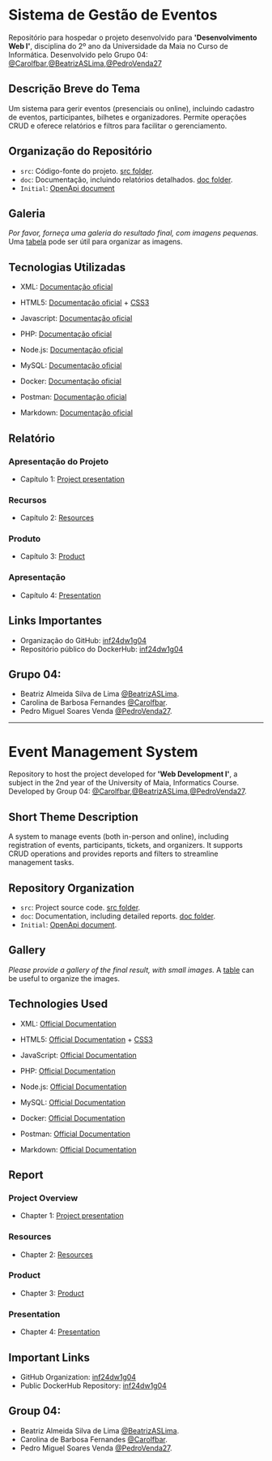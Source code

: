 # Sistema de Gestão de Eventos
Repositório para hospedar o projeto desenvolvido para **'Desenvolvimento Web I'**, disciplina do 2º ano da Universidade da Maia no Curso de Informática. Desenvolvido pelo Grupo 04: [@Carolfbar](https://github.com/Carolfbar),[@BeatrizASLima](https://github.com/BeatrizASLima),[@PedroVenda27](https://github.com/PedroVenda27)

## Descrição Breve do Tema
Um sistema para gerir eventos (presenciais ou online), incluindo cadastro de eventos, participantes, bilhetes e organizadores. Permite operações CRUD e oferece relatórios e filtros para facilitar o gerenciamento.

## Organização do Repositório

 * `src`: Código-fonte do projeto. [src folder](TrabalhoM2/).
 * `doc`: Documentação, incluindo relatórios detalhados. [doc folder](doc/).
 * `Initial`: [OpenApi document](api/openapi.yaml)

## Galeria

_Por favor, forneça uma galeria do resultado final, com imagens pequenas._
Uma [tabela](https://www.markdownguide.org/extended-syntax/#tables) pode ser útil para organizar as imagens.

## Tecnologias Utilizadas

 * XML: [Documentação oficial](https://www.w3.org/XML/)
 * HTML5: [Documentação oficial](https://html.spec.whatwg.org/multipage/) + [CSS3](https://www.w3.org/Style/CSS/)
 * Javascript: [Documentação oficial](https://developer.mozilla.org/en-US/docs/Learn/JavaScript)
 * PHP: [Documentação oficial](https://www.php.net/)
 * Node.js: [Documentação oficial](https://nodejs.org/en/)

 * MySQL: [Documentação oficial](https://www.mysql.com/)
 * Docker: [Documentação oficial](https://www.docker.com/)
 * Postman: [Documentação oficial](https://www.postman.com/)
 * Markdown: [Documentação oficial](https://www.w3schools.io/file/markdown-introduction/)

## Relatório
### Apresentação do Projeto
* Capítulo 1: [Project presentation](doc/c1.md)
### Recursos
* Capítulo 2: [Resources](doc/c2.md)
### Produto
* Capítulo 3: [Product](doc/c3.md)
### Apresentação
* Capítulo 4: [Presentation](doc/API_Manenager_Event_Sistem.pdf)

## Links Importantes
* Organização do GitHub: [inf24dw1g04](https://github.com/inf24dw1gXX)
* Repositório público do DockerHub: [inf24dw1g04](https://hub.docker.com/)

## Grupo 04:  
* Beatriz Almeida Silva de Lima [@BeatrizASLima](https://github.com/BeatrizASLima).
* Carolina de Barbosa Fernandes [@Carolfbar](https://github.com/Carolfbar).
* Pedro Miguel Soares Venda [@PedroVenda27](https://github.com/PedroVenda27).

---

# Event Management System
Repository to host the project developed for **'Web Development I'**, a subject in the 2nd year of the University of Maia, Informatics Course. Developed by Group 04: [@Carolfbar](https://github.com/Carolfbar),[@BeatrizASLima](https://github.com/BeatrizASLima),[@PedroVenda27](https://github.com/PedroVenda27).

## Short Theme Description
A system to manage events (both in-person and online), including registration of events, participants, tickets, and organizers. It supports CRUD operations and provides reports and filters to streamline management tasks.

## Repository Organization

 * `src`: Project source code. [src folder](TrabalhoM2/).
 * `doc`: Documentation, including detailed reports. [doc folder](doc/).
 * `Initial`: [OpenApi document](api/openapi.yaml).

## Gallery

_Please provide a gallery of the final result, with small images._
A [table](https://www.markdownguide.org/extended-syntax/#tables) can be useful to organize the images.

## Technologies Used

 * XML: [Official Documentation](https://www.w3.org/XML/)
 * HTML5: [Official Documentation](https://html.spec.whatwg.org/multipage/) + [CSS3](https://www.w3.org/Style/CSS/)
 * JavaScript: [Official Documentation](https://developer.mozilla.org/en-US/docs/Learn/JavaScript)
 * PHP: [Official Documentation](https://www.php.net/)
 * Node.js: [Official Documentation](https://nodejs.org/en/)

 * MySQL: [Official Documentation](https://www.mysql.com/)
 * Docker: [Official Documentation](https://www.docker.com/)
 * Postman: [Official Documentation](https://www.postman.com/)
 * Markdown: [Official Documentation](https://www.w3schools.io/file/markdown-introduction/)


## Report
### Project Overview
* Chapter 1: [Project presentation](doc/c1.md)
### Resources
* Chapter 2: [Resources](doc/c2.md)
### Product
* Chapter 3: [Product](doc/c3.md)
### Presentation
* Chapter 4: [Presentation](doc/API_Manenager_Event_Sistem.pdf)

## Important Links
* GitHub Organization: [inf24dw1g04](https://github.com/inf24dw1gXX)
* Public DockerHub Repository: [inf24dw1g04](https://hub.docker.com/)

## Group 04:  
* Beatriz Almeida Silva de Lima [@BeatrizASLima](https://github.com/BeatrizASLima).
* Carolina de Barbosa Fernandes [@Carolfbar](https://github.com/Carolfbar).
* Pedro Miguel Soares Venda [@PedroVenda27](https://github.com/PedroVenda27).



